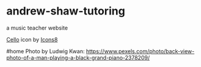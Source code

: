 # andrew-shaw-tutoring

a music teacher website

<a target="_blank" href="https://icons8.com/icon/VtyyiywHnMgo/cello">Cello</a> icon by <a target="_blank" href="https://icons8.com">Icons8</a>

#home Photo by Ludwig Kwan: https://www.pexels.com/photo/back-view-photo-of-a-man-playing-a-black-grand-piano-2378209/
